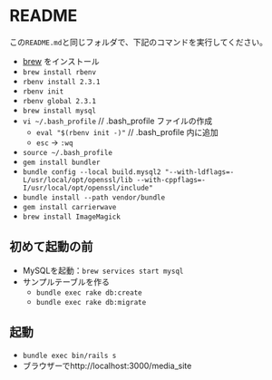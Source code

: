 # README

この`README.md`と同じフォルダで、下記のコマンドを実行してください。

* [brew](https://brew.sh/) をインストール
* `brew install rbenv`
* `rbenv install 2.3.1`
* `rbenv init`
* `rbenv global 2.3.1`
* `brew install mysql`
* `vi ~/.bash_profile` // .bash_profile ファイルの作成
  * `eval "$(rbenv init -)"` // .bash_profile 内に追加
  * `esc` -> `:wq`
* `source ~/.bash_profile`
* `gem install bundler`
* `bundle config --local build.mysql2 "--with-ldflags=-L/usr/local/opt/openssl/lib --with-cppflags=-I/usr/local/opt/openssl/include"`
* `bundle install --path vendor/bundle`
* `gem install carrierwave`
* `brew install ImageMagick`


## 初めて起動の前

* MySQLを起動：`brew services start mysql`
* サンプルテーブルを作る
	* `bundle exec rake db:create`
	* `bundle exec rake db:migrate`


## 起動
* `bundle exec bin/rails s`
* ブラウザーでhttp://localhost:3000/media_site
